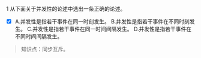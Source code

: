 1
从下面关于并发性的论述中选出一条正确的论述。
- [x] A.并发性是指若干事件在同一时刻发生。 B.并发性是指若干事件在不同时刻发生。 C.并发性是指若干事件在同一时间间隔发生。
D.并发性是指若干事件在不同时间间隔发生。

> 知识点：同步互斥。
